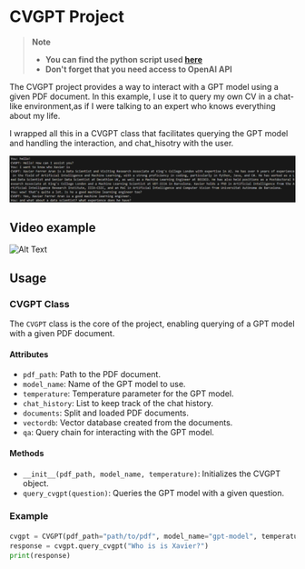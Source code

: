 # CVGPT Project
> **Note**<br/>
> - **You can find the python script used [here](run_cvgpt.py)**
> - **Don't forget that you need access to OpenAI API**

The CVGPT project provides a way to interact with a GPT model using a given PDF document. 
In this example, I use it to query my own CV in a chat-like environment,as if I were talking to an expert who knows everything about my life.

I wrapped all this in a CVGPT class that facilitates querying the GPT model and handling the interaction, and chat_hisotry with the user.

![Alt text](img/image.png)

## Video example

![Alt Text](https://j.gifs.com/MZqMKB.gif)

## Usage

### CVGPT Class
The `CVGPT` class is the core of the project, enabling querying of a GPT model with a given PDF document.

#### Attributes
- `pdf_path`: Path to the PDF document.
- `model_name`: Name of the GPT model to use.
- `temperature`: Temperature parameter for the GPT model.
- `chat_history`: List to keep track of the chat history.
- `documents`: Split and loaded PDF documents.
- `vectordb`: Vector database created from the documents.
- `qa`: Query chain for interacting with the GPT model.

#### Methods
- `__init__(pdf_path, model_name, temperature)`: Initializes the CVGPT object.
- `query_cvgpt(question)`: Queries the GPT model with a given question.

### Example
```python
cvgpt = CVGPT(pdf_path="path/to/pdf", model_name="gpt-model", temperature=0.7)
response = cvgpt.query_cvgpt("Who is is Xavier?")
print(response) 
```
